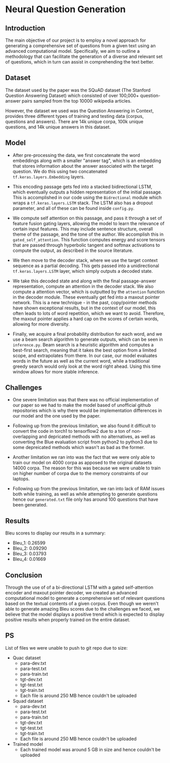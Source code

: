 # Neural Question Generation

## Introduction

The main objective of our project is to employ a novel approach for generating a comprehensive set of questions from a given text using an advanced computational model. Specifically, we aim to outline a methodology that can facilitate the generation of a diverse and relevant set of questions, which in turn can assist in comprehending the text better.

## Dataset

The dataset used by the paper was the SQuAD dataset (The Stanford Question Answering Dataset) which consisted of over 100,000+ question-answer pairs sampled from the top 10000 wikipedia articles.

However, the dataset we used was the Question Answering in Context, provides three different types of training and testing data (corpus, questions and answers). There are 14k unique corpa, 100k unique questions, and 14k unique answers in this dataset.

## Model

- After pre-processing the data, we first concatenate the word embeddings along with a smaller "answer tag", which is an embedding that stores information about the answer associated with the target question. We do this using two concatenated $\texttt{tf.keras.layers.Embedding}$ layers.

- This encoding passage gets fed into a stacked bidirectional LSTM, which eventually outputs a hidden representation of the initial passage. This is accomplished in our code using the $\texttt{Bidrectional}$ module which wraps a $\texttt{tf.keras.layers.LSTM}$ stack. The LSTM also has a dropout parameter, and all of these can be found inside $\texttt{config.py}$.

- We compute self attention on this passage, and pass it through a set of feature fusion gating layers, allowing the model to learn the relevance of certain input features. This may include sentence structure, overall theme of the passage, and the tone of the author. We accomplish this in ${\texttt{gated_self_attention}}$. This function computes energy and score tensors that are passed through hyperbolic tangent and softmax activations to compute the output, as described in the source literature.

- We then move to the decoder stack, where we use the target context sequence as a partial decoding. This gets passed into a unidirectional $\texttt{tf.keras.layers.LSTM}$ layer, which simply outputs a decoded state.

- We take this decoded state and along with the final passage-answer representation, compute an attention in the decoder stack. We also compute a attention vector, which is outputted by the $\texttt{attention}$ function in the decoder module. These eventually get fed into a maxout pointer network. This is a new technique - in the past, copy/pointer methods have shown exceptional results, but in the context of our model, this often leads to lots of word repetition, which we want to avoid. Therefore, the maxout pointer applies a hard cap on the scores of certain words, allowing for more diversity. 

- Finally, we acquire a final probability distribution for each word, and we use a beam search algorithm to generate outputs, which can be seen in $\texttt{inference.py}$. Beam search is a heuristic algorithm and computes a best-first search, meaning that it takes the best option from a limited scope, and extrapolates from there. In our case, our model evaluates words in the future as well as the current word, while a traditional greedy search would only look at the word right ahead. Using this time window allows for more stable inference.

## Challenges

- One severe limitation was that there was no official implementation of our paper so we had to make the model based of unofficial github repositories which is why there would be implementation differences in our model and the one used by the paper.

- Following up from the previous limitation, we also found it difficult to convert the code in torch1 to tensorflow2 due to a ton of non-overlapping and depricated methods with no alternatives, as well as converting the Blue evaluation script from python2 to python3 due to some depreicated methods which wasn't as bad as the former.

- Another limitation we ran into was the fact that we were only able to train our model on 4000 corpa as apposed to the original datasets 14000 corpa. The reason for this was because we were unable to train on higher number of corpa due to the memory constraints of our laptops.

- Following up from the previous limitation, we ran into lack of RAM issues both while training, as well as while attempting to generate questions hence our $\texttt{generated.txt}$ file only has around 100 questions that have been generated.

## Results

Bleu scores to display our results in a summary:

- Bleu_1: 0.26599
- Bleu_2: 0.09290
- Bleu_3: 0.03793
- Bleu_4: 0.01669

## Conclusion

Through the use of of a bi-directional LSTM with a gated self-attention encoder and maxout pointer decoder, we created an advanced computational model to generate a comprehensive set of relevant questions based on the textual contents of a given corpus. Even though we weren't able to generate amazing Bleu scores due to the challenges we faced, we believe that the model displays a positive trend which is expected to display positive results when properly trained on the entire dataset.

## PS

List of files we were unable to push to git repo due to size:
- Quac dataset
    - para-dev.txt
    - para-test.txt
    - para-train.txt
    - tgt-dev.txt
    - tgt-test.txt
    - tgt-train.txt
    - Each file is around 250 MB hence couldn't be uploaded
- Squad dataset
    - para-dev.txt
    - para-test.txt
    - para-train.txt
    - tgt-dev.txt
    - tgt-test.txt
    - tgt-train.txt
    - Each file is around 250 MB hence couldn't be uploaded
- Trained model
    - Each trained model was around 5 GB in size and hence couldn't be uploaded 